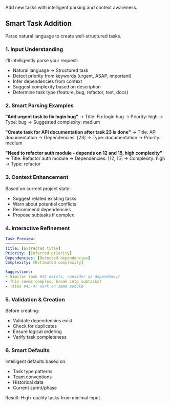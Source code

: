 Add new tasks with intelligent parsing and context awareness.


## Smart Task Addition

Parse natural language to create well-structured tasks.

### 1. **Input Understanding**

I'll intelligently parse your request:
- Natural language → Structured task
- Detect priority from keywords (urgent, ASAP, important)
- Infer dependencies from context
- Suggest complexity based on description
- Determine task type (feature, bug, refactor, test, docs)

### 2. **Smart Parsing Examples**

**"Add urgent task to fix login bug"**
→ Title: Fix login bug
→ Priority: high
→ Type: bug
→ Suggested complexity: medium

**"Create task for API documentation after task 23 is done"**
→ Title: API documentation
→ Dependencies: [23]
→ Type: documentation
→ Priority: medium

**"Need to refactor auth module - depends on 12 and 15, high complexity"**
→ Title: Refactor auth module
→ Dependencies: [12, 15]
→ Complexity: high
→ Type: refactor

### 3. **Context Enhancement**

Based on current project state:
- Suggest related existing tasks
- Warn about potential conflicts
- Recommend dependencies
- Propose subtasks if complex

### 4. **Interactive Refinement**

```yaml
Task Preview:
─────────────
Title: [Extracted title]
Priority: [Inferred priority]
Dependencies: [Detected dependencies]
Complexity: [Estimated complexity]

Suggestions:
- Similar task #34 exists, consider as dependency?
- This seems complex, break into subtasks?
- Tasks #45-47 work on same module
```

### 5. **Validation & Creation**

Before creating:
- Validate dependencies exist
- Check for duplicates
- Ensure logical ordering
- Verify task completeness

### 6. **Smart Defaults**

Intelligent defaults based on:
- Task type patterns
- Team conventions
- Historical data
- Current sprint/phase

Result: High-quality tasks from minimal input.